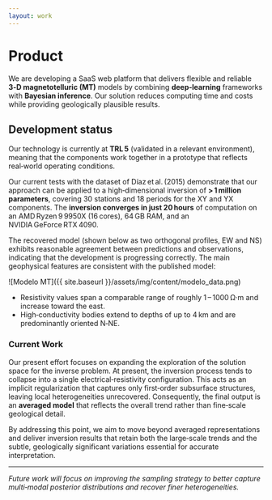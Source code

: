 ```yaml
---
layout: work
---
```

# Product

We are developing a SaaS web platform that delivers flexible and reliable **3‑D magnetotelluric (MT)** models by combining **deep‑learning** frameworks with **Bayesian inference**. Our solution reduces computing time and costs while providing geologically plausible results.

## Development status

Our technology is currently at **TRL 5** (validated in a relevant environment), meaning that the components work together in a prototype that reflects real‑world operating conditions.

Our current tests with the dataset of Díaz et al. (2015) demonstrate that our approach can be applied to a high‑dimensional inversion of **> 1 million parameters**, covering 30 stations and 18 periods for the XY and YX components. The **inversion converges in just 20 hours** of computation on an AMD Ryzen 9 9950X (16 cores), 64 GB RAM, and an NVIDIA GeForce RTX 4090.

The recovered model (shown below as two orthogonal profiles, EW and NS) exhibits reasonable agreement between predictions and observations, indicating that the development is progressing correctly. The main geophysical features are consistent with the published model:

![Modelo MT]({{ site.baseurl }}/assets/img/content/modelo_data.png)

- Resistivity values span a comparable range of roughly 1 – 1000 Ω·m and increase toward the east.
- High‑conductivity bodies extend to depths of up to 4 km and are predominantly oriented N‑NE.

### Current Work 

Our present effort focuses on expanding the exploration of the solution space for the inverse problem. At present, the inversion process tends to collapse into a single electrical‑resistivity configuration. This acts as an implicit regularization that captures only first‑order subsurface structures, leaving local heterogeneities unrecovered. Consequently, the final output is an **averaged model** that reflects the overall trend rather than fine‑scale geological detail.

By addressing this point, we aim to move beyond averaged representations and deliver inversion results that retain both the large‑scale trends and the subtle, geologically significant variations essential for accurate interpretation.

---

*Future work will focus on improving the sampling strategy to better capture multi‑modal posterior distributions and recover finer heterogeneities.* 
